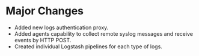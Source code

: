 # Major Changes
- Added new logs authentication proxy.
- Added agents capability to collect remote syslog messages and receive events by HTTP POST.
- Created individual Logstash pipelines for each type of logs.
